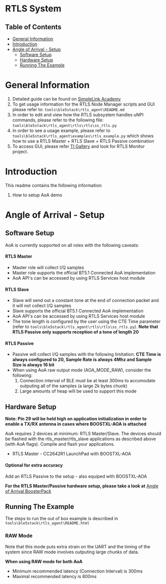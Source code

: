 # RTLS System

## Table of Contents

* [General Information](#general-information)
* [Introduction](#Introduction)
* [Angle of Arrival - Setup](#aoa-setup)
	* [Software Setup](#aoa-software-setup)
	* [Hardware Setup](#aoa-hardware-setup)
	* [Running The Example](#aoa-running-the-example)

# <a name="general-informatio"></a>General Information

1. Detailed guide can be found on [SimpleLink Academy](http://dev.ti.com/tirex/explore/node?node=ADoNVRzIjRH1Ft0aHjErQg__pTTHBmu__LATEST)
2. To get usage information for the RTLS Node Manager scripts and GUI please refer to: `tools\ble5stack\rtls_agent\README.md`
3. In order to edit and view how the RTLS subsystem handles uNPI commands, please refer to the following file: `tools\ble5stack\rtls_agent\rtls\rtls\ss_rtls.py`
4. In order to see a usage example, please refer to `tools\ble5stack\rtls_agent\examples\rtls_example.py` which shows how to use a RTLS Master + RTLS Slave + RTLS Passive combination
5. To access GUI, please refer [TI Gallery](https://dev.ti.com/gallery/) and look for RTLS Monitor project.

# <a name="Introduction"></a>Introduction

This readme contains the following information:
1. How to setup AoA demo

# <a name="aoa-setup"></a>Angle of Arrival - Setup
## <a name="aoa-software-setup"></a>Software Setup
AoA is currently supported on all roles with the following caveats:

#### RTLS Master
* Master role will collect I/Q samples
* Master role supports the official BT5.1 Connected AoA implementation
* AoA API's can be accessed by using RTLS Services host module

#### RTLS Slave
* Slave will send out a constant tone at the end of connection packet and it will not collect I/Q samples
* Slave supports the official BT5.1 Connected AoA implementation
* AoA API's can be accessed by using RTLS Services host module
* The tone length is configured by the user using the CTE Time parameter (refer to `tools\ble5stack\rtls_agent\rtls\rtls\ss_rtls.py`). **Note that RTLS Passive only supports reception of a tone of length 20**

#### RTLS Passive
* Passive will collect I/Q samples with the following limitation: **CTE Time is always configured to 20, Sample Rate is always 4Mhz and Sample Size is always 16 bit**
* When using AoA raw output mode (AOA_MODE_RAW), consider the following:
    1. Connection interval of BLE must be at least 300ms to accomodate outputing all of the samples (a large 2k bytes chunk)
    2. Large amounts of heap will be used to support this mode


## <a name="aoa-hardware-setup"></a>Hardware Setup
**Note: Pin 29 will be held high on application initialization in order to enable a TX/RX antenna in cases where BOOSTXL-AOA is attached**

AoA requires 2 devices at minimum: RTLS Master/Slave.
The devices should be flashed with the rtls_master/rtls_slave applications as described above (with AoA flags).
Compile and flash your applications.

* RTLS Master - CC2642R1 LaunchPad with BOOSTXL-AOA

#### Optional for extra accuracy
Add an RTLS Passive to the setup - also equiped with BOOSTXL-AOA

**For the RTLS Master/Passive hardware setup, please take a look at**
[Angle of Arrival BoosterPack](http://dev.ti.com/tirex/#/?link=Development%20Tools%2FKits%20and%20Boards%2FAngle%20of%20Arrival%20BoosterPack)

## <a name="aoa-running-the-example"></a>Running The Example
The steps to run the out of box example is described in `tools\ble5stack\rtls_agent\README.html`

### RAW Mode
Note that this mode puts extra strain on the UART and the timing of the system since RAW mode involves outputing large chunks of data.

**When using RAW mode for both AoA**
* Minimum recommended latency (Connection Interval) is 300ms
* Maximal recommended latency is 800ms
